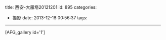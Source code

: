 title: 西安-大雁塔20121201
id: 895
categories:
  - 摄影
date: 2013-12-18 00:56:37
tags:
---

[AFG_gallery id='1']